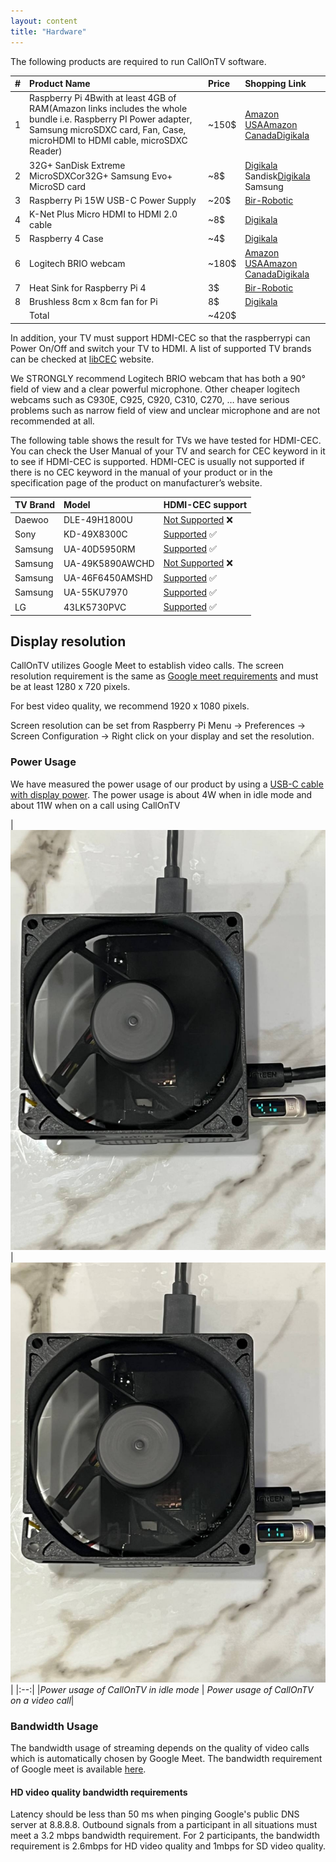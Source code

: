 ```yaml
---
layout: content
title: "Hardware"
---
```

The following products are required to run CallOnTV software.

|\#|Product Name|Price|Shopping Link|
|:----|:----|:----|:----|
|1|Raspberry Pi 4Bwith at least 4GB of RAM(Amazon links includes the whole bundle i.e. Raspberry PI Power adapter, Samsung microSDXC card, Fan, Case, microHDMI to HDMI cable, microSDXC Reader)|~150$|[Amazon USA](https://www.amazon.com/dp/B08B6G2RFG/)[Amazon Canada](https://www.amazon.ca/dp/B09Q4TQBSZ/)[Digikala](https://www.digikala.com/product/dkp-2023121/)|
|2|32G+ SanDisk Extreme MicroSDXCor32G+ Samsung Evo+ MicroSD card|~8$|[Digikala](https://www.digikala.com/search/category-memory-cards/sandisk/?types[0]=6522&attributes[3877][0]=24597) Sandisk[Digikala](https://www.digikala.com/search/category-memory-cards/samsung/?types[0]=6522&attributes[3877][0]=24597) Samsung|
|3|Raspberry Pi 15W USB-C Power Supply|~20$|[Bir-Robotic](https://www.digikala.com/product/dkp-6543154)|
|4|K-Net Plus Micro HDMI to HDMI 2.0 cable|~8$|[Digikala](https://www.digikala.com/product/dkp-795389/)|
|5|Raspberry 4 Case|~4$|[Digikala](https://www.digikala.com/product/dkp-2158556/)|
|6|Logitech BRIO webcam|~180$|[Amazon USA](https://www.amazon.com/dp/B01N5UOYC4)[Amazon Canada](https://www.amazon.ca/dp/B01N5UOYC4)[Digikala](https://www.digikala.com/product/dkp-2450826/)|
|7|Heat Sink for Raspberry Pi 4|3$|[Bir-Robotic](https://bir-robotic.ir/product/%d9%87%db%8c%d8%aa-%d8%b3%db%8c%d9%86%da%a9-%d8%a8%d8%b3%d8%aa%d9%87-3-%d8%b9%d8%af%d8%af%db%8c-%d9%85%d9%86%d8%a7%d8%b3%d8%a8-%d8%b1%d8%b2%d8%a8%d8%b1%db%8c-%d9%be%d8%a7%db%8c-4/)|
|8|Brushless 8cm x 8cm fan for Pi|8$|[Digikala](https://www.digikala.com/product/dkp-4989587/)|
| |Total|~420$| |

In addition, your TV must support HDMI-CEC so that the raspberrypi can Power On/Off and switch your TV to HDMI. A list of supported TV brands can be checked at [libCEC](http://libcec.pulse-eight.com/Vendor/Support) website.

We STRONGLY recommend Logitech BRIO webcam that has both a 90° field of view and a clear powerful microphone. Other cheaper logitech webcams such as C930E, C925, C920, C310, C270, … have serious problems such as narrow field of view and unclear microphone and are not recommended at all.

The following table shows the result for TVs we have tested for HDMI-CEC. You can check the User Manual of your TV and search for CEC keyword in it to see if HDMI-CEC is supported. HDMI-CEC is usually not supported if there is no CEC keyword in the manual of your product or in the specification page of the product on manufacturer’s website.


|TV Brand|Model|HDMI-CEC support|
|:----|:----|:----|
|Daewoo|DLE-49H1800U|[Not Supported](https://daewoo.ir/product_cat/av/dle-49h1800u/) ❌|
|Sony|KD-49X8300C|[Supported](https://www.sony.com.sg/electronics/support/televisions-projectors-lcd-tvs-android-/kd-49x8300c/specifications) ✅|
|Samsung|UA-40D5950RM|[Supported](https://www.samsung.com/iran/support/model/UA40D5500RMSHD/#downloads) ✅|
|Samsung|UA-49K5890AWCHD|[Not Supported](https://www.samsung.com/iran/support/model/UA49K5100AWCHD/#downloads) ❌|
|Samsung|UA-46F6450AMSHD|[Supported](https://www.samsung.com/levant/support/model/UA46F6400ARSOT/) ✅|
|Samsung|UA-55KU7970|[Supported](https://www.samsung.com/iran/tvs/uhd-4k-tv/ku7000-55-inch-crystal-uhd-smart-tv-ua55ku7000wshd/) ✅|
|LG|43LK5730PVC|[Supported](https://www.lg.com/africa/tvs/lg-43LK5730PVC) ✅|

## Display resolution

CallOnTV utilizes Google Meet to establish video calls. The screen resolution requirement is the same as [Google meet requirements](https://support.google.com/a/answer/4541234) and must be at least 1280 x 720 pixels. 

For best video quality, we recommend 1920 x 1080 pixels.

Screen resolution can be set from Raspberry Pi Menu -> Preferences -> Screen Configuration -> Right click on your display and set the resolution.

### Power Usage

We have measured the power usage of our product by using a [USB-C cable with display power](https://www.mcdodo.com.ph/products/ca-869-digital-pro-type-c-5a-data-cable-1-2m). The power usage is about 4W when in idle mode and about 11W when on a call using CallOnTV

|![Idle](/assets/img/power-usage-0.png)|![In-use](/assets/img/power-usage-1.png)|
|:--:| 
|*Power usage of CallOnTV in idle mode* | *Power usage of CallOnTV on a video call*|

### Bandwidth Usage

The bandwidth usage of streaming depends on the quality of video calls which is automatically chosen by Google Meet. The bandwidth requirement of Google meet is available [here](https://support.google.com/a/answer/4541234).

#### HD video quality bandwidth requirements
Latency should be less than 50 ms when pinging Google's public DNS server at 8.8.8.8. 
Outbound signals from a participant in all situations must meet a 3.2 mbps bandwidth requirement. 
For 2 participants, the bandwidth requirement is 2.6mbps for HD video quality and 1mbps for SD video quality.